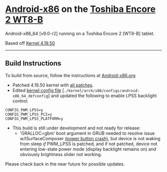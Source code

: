 # [Android-x86](https://www.android-x86.org) on the [Toshiba Encore 2 WT8-B](https://www.toshiba.ca/productdetailpage.aspx?id=2147499291)

Android-x86_64 [v9.0-r2] running on a Toshiba Encore 2 [WT8-B] tablet.

Based off [Kernel 4.19.50](https://osdn.net/projects/android-x86/scm/git/kernel/tree/kernel-4.19/)

----------------------------------------------------------------------------------

## Build Instructions

To build from source, follow the instructions at [Android-x86.org](https://www.android-x86.org/source.html)

* Patched 4.19.50 kernel with [all patches](./00%20%20Kernel%20Patches).
* Edited [kernel config file](./00%20%20Kernel%20Patches/android-x86_64_defconfig) [`./kernel/arch/x86/configs/android-x86_64_defconfig`] and updated the following to enable LPSS backlight control:
```
CONFIG_PWM_LPSS=y
CONFIG_PWM_LPSS_PCI=y
CONFIG_PWM_LPSS_PLATFORM=y
```
* This build is still under development and not ready for release:
	* 'GRALLOC=gbm' boot argument in GRUB needed to resolve issue w/ISurfaceComposer [(power button crash)](https://groups.google.com/u/1/g/android-x86/c/QfIMLBYNJxI/m/Ymrymjg6BAAJ), but device is not waking from sleep _if_ PWM_LPSS is patched, and if not patched, device not entering low-state power mode (display backlight remains on) and obviously brightness slider not working.


Please check back in the near future for possible updates.